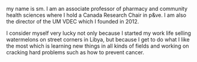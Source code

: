 my name is sm. I am an associate professor of pharmacy and community health sciences where I hold a Canada Research Chair in p&ve. I am also the director of the UM VDEC which I founded in 2012. 

I consider myself very lucky not only because I started my work life selling watermelons on street corners in Libya, but because I get to do what I like the most which is learning new things in all kinds of fields and working on cracking hard problems such as how to prevent cancer.
 